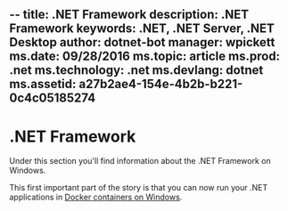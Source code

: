 --
title: .NET Framework
description: .NET Framework
keywords: .NET, .NET Server, .NET Desktop
author: dotnet-bot
manager: wpickett
ms.date: 09/28/2016
ms.topic: article
ms.prod: .net
ms.technology: .net
ms.devlang: dotnet
ms.assetid: a27b2ae4-154e-4b2b-b221-0c4c05185274
---

# .NET Framework

Under this section you'll find information about the .NET Framework
on Windows. 

This first important part of the story is that you can now run
your .NET applications in [Docker containers on Windows](docker/index.md).

